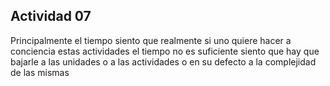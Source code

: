 ## Actividad 07
Principalmente el tiempo siento que realmente si uno quiere hacer a conciencia estas actividades el tiempo no es suficiente siento que hay que bajarle a las unidades o a las actividades o en su defecto a la complejidad de las mismas
